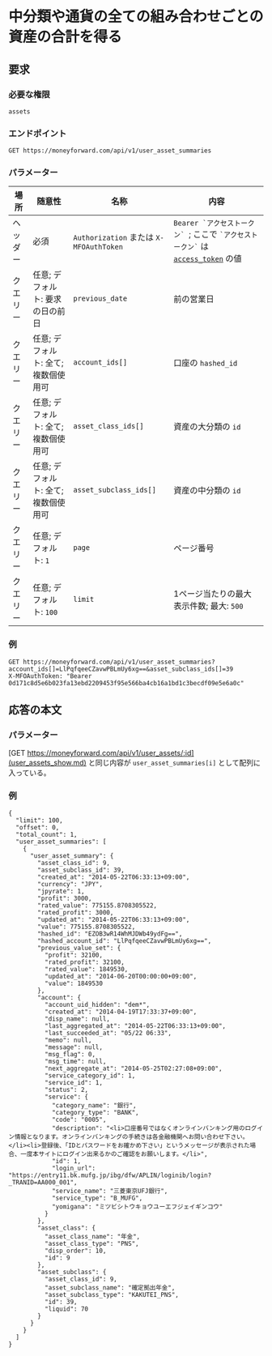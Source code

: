 # 中分類や通貨の全ての組み合わせごとの資産の合計を得る

## 要求

### 必要な権限

`assets`

### エンドポイント

```
GET https://moneyforward.com/api/v1/user_asset_summaries
```

### パラメーター

| 場所 | 随意性 | 名称 | 内容 |
| ---- | ---- | ---- | --- |
| ヘッダー | 必須 | `Authorization` または `X-MFOAuthToken` | ```Bearer `アクセストークン` ```; ここで ``` `アクセストークン` ``` は [`access_token`](token.md) の値 |
| クエリー | 任意; デフォルト: 要求の日の前日 | `previous_date` | 前の営業日 |
| クエリー | 任意; デフォルト: 全て; 複数個使用可 | `account_ids[]` | 口座の `hashed_id` |
| クエリー | 任意; デフォルト: 全て; 複数個使用可 | `asset_class_ids[]` | 資産の大分類の `id` |
| クエリー | 任意; デフォルト: 全て; 複数個使用可 | `asset_subclass_ids[]` | 資産の中分類の `id` |
| クエリー | 任意; デフォルト: `1` | `page` | ページ番号 |
| クエリー | 任意; デフォルト: `100` | `limit` | 1ページ当たりの最大表示件数; 最大: `500` |

 
### 例

```
GET https://moneyforward.com/api/v1/user_asset_summaries?account_ids[]=LlPqfqeeCZavwPBLmUy6xg==&asset_subclass_ids[]=39
X-MFOAuthToken: "Bearer 0d171c8d5e6b023fa13ebd2209453f95e566ba4cb16a1bd1c3becdf09e5e6a0c"
```

## 応答の本文

### パラメーター

[GET https://moneyforward.com/api/v1/user_assets/:id](user_assets_show.md) と同じ内容が `user_asset_summaries[i]` として配列に入っている。

### 例

```
{
  "limit": 100,
  "offset": 0,
  "total_count": 1,
  "user_asset_summaries": [
    {
      "user_asset_summary": {
        "asset_class_id": 9,
        "asset_subclass_id": 39,
        "created_at": "2014-05-22T06:33:13+09:00",
        "currency": "JPY",
        "jpyrate": 1,
        "profit": 3000,
        "rated_value": 775155.8708305522,
        "rated_profit": 3000,
        "updated_at": "2014-05-22T06:33:13+09:00",
        "value": 775155.8708305522,
        "hashed_id": "EZOB3wR14WhMJDWb49ydFg==",
        "hashed_account_id": "LlPqfqeeCZavwPBLmUy6xg==",
        "previous_value_set": {
          "profit": 32100,
          "rated_profit": 32100,
          "rated_value": 1849530,
          "updated_at": "2014-06-20T00:00:00+09:00",
          "value": 1849530
        },
        "account": {
          "account_uid_hidden": "dem*",
          "created_at": "2014-04-19T17:33:37+09:00",
          "disp_name": null,
          "last_aggregated_at": "2014-05-22T06:33:13+09:00",
          "last_succeeded_at": "05/22 06:33",
          "memo": null,
          "message": null,
          "msg_flag": 0,
          "msg_time": null,
          "next_aggregate_at": "2014-05-25T02:27:08+09:00",
          "service_category_id": 1,
          "service_id": 1,
          "status": 2,
          "service": {
            "category_name": "銀行",
            "category_type": "BANK",
            "code": "0005",
            "description": "<li>口座番号ではなくオンラインバンキング用のログイン情報となります。オンラインバンキングの手続きは各金融機関へお問い合わせ下さい。</li><li>登録後、「IDとパスワードをお確かめ下さい」というメッセージが表示された場合、一度本サイトにログイン出来るかのご確認をお願いします。</li>",
            "id": 1,
            "login_url": "https://entry11.bk.mufg.jp/ibg/dfw/APLIN/loginib/login?_TRANID=AA000_001",
            "service_name": "三菱東京UFJ銀行",
            "service_type": "B_MUFG",
            "yomigana": "ミツビシトウキョウユーエフジェイギンコウ"
          }
        },
        "asset_class": {
          "asset_class_name": "年金",
          "asset_class_type": "PNS",
          "disp_order": 10,
          "id": 9
        },
        "asset_subclass": {
          "asset_class_id": 9,
          "asset_subclass_name": "確定拠出年金",
          "asset_subclass_type": "KAKUTEI_PNS",
          "id": 39,
          "liquid": 70
        }
      }
    }
  ]
}
```
